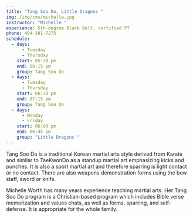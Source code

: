 ```yaml
---
title: "Tang Soo Do, Little Dragons "
img: /img/cms/michelle.jpg
instructor: "Michelle "
experience: 5th-degree Black Belt, certified PT
phone: 404-381-7273
schedule:
  - days:
      - Tuesday
      - Thursday
    start: 05:30 pm
    end: 06:15 pm
    group: Tang Soo Do
  - days:
      - Tuesday
      - Thursday
    start: 06:30 pm
    end: 07:15 pm
    group: Tang Soo Do
  - days:
      - Monday
      - Friday
    start: 06:00 pm
    end: 06:45 pm
    group: "Little Dragons "
---
```

Tang Soo Do is a traditional Korean martial arts style derived from Karate and similar to TaeKwonDo as a standup martial art emphasizing kicks and punches. It is also a sport martial art and therefore sparring is light contact or no contact. There are also weapons demonstration forms using the bow staff, sword or knife.

Michelle Worth has many years experience teaching martial arts. Her Tang Soo Do program is a Christian-based program which includes Bible verse memorization and values chats, as well as forms, sparring, and self-defense. It is appropriate for the whole family.